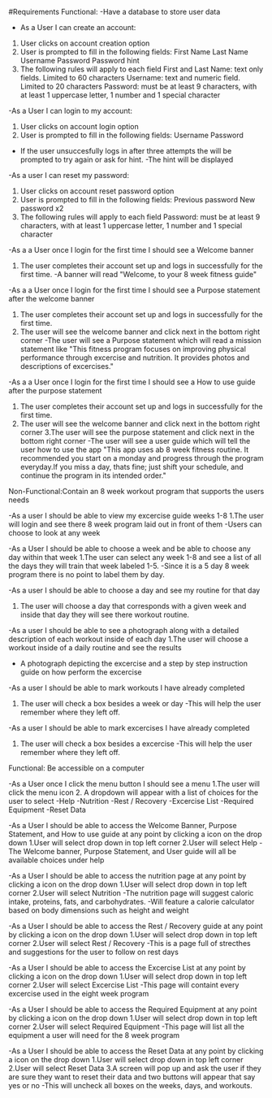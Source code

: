 #Requirements
Functional: -Have a database to store user data 
- As a User I can create an account:
1. User clicks on account creation option
2. User is prompted to fill in the following fields:
First Name
Last Name
Username
Password
Password hint
3. The following rules will apply to each field
First and Last Name: text only fields. Limited to 60 characters
Username: text and numeric field. Limited to 20 characters
Password: must be at least 9 characters, with at least 1 uppercase letter, 1 number and 1 special character

-As a User I can login to my account:
1. User clicks on account login option
2. User is prompted to fill in the following fields:
Username
Password
- If the user unsuccesfully logs in after three attempts the will be prompted to try again or ask for hint.
-The hint will be displayed

-As a user I can reset my password:
1. User clicks on account reset password option
2. User is prompted to fill in the following fields:
Previous password
New password x2
3. The following rules will apply to each field
Password: must be at least 9 characters, with at least 1 uppercase letter, 1 number and 1 special character

-As a a User once I login for the first time I should see a Welcome banner
1. The user completes their account set up and logs in successfully for the first time.
-A banner will read "Welcome, to your 8 week fitness guide"

-As a a User once I login for the first time I should see a Purpose statement after the welcome banner
1. The user completes their account set up and logs in successfully for the first time.
2. The user will see the welcome banner and click next in the bottom right corner
-The user will see a Purpose statement which will read a mission statement like
"This fitness program focuses on improving physical performance through excercise and nutrition. It provides photos and descriptions of excercises."

-As a a User once I login for the first time I should see a How to use guide after the purpose statement
1. The user completes their account set up and logs in successfully for the first time.
2. The user will see the welcome banner and click next in the bottom right corner
3.The user will see the purpose statement and click next in the bottom right corner
-The user will see a user guide which will tell the user how to use the app
"This app uses ab 8 week fitness routine. It recommended you start on a monday and progress through the program everyday.If you miss a day, thats fine; just shift your schedule, and continue the program in its intended order."

Non-Functional:Contain an 8 week workout program that supports the users needs 

-As a user I should be able to view my excercise guide weeks 1-8 
1.The user will login and see there 8 week program laid out in front of them
-Users can choose to look at any week

-As a User I should be able to choose a week and be able to choose any day within that week
1.The user can select any week 1-8 and see a list of all the days they will train that week labeled 1-5.
-Since it is a 5 day 8 week program there is no point to label them by day.

-As a user I should be able to choose a day and see my routine for that day
1. The user will choose a day that corresponds with a given week and inside that day they will see there workout routine.

-As a user I should be able to see a photograph along with a detailed description of each workout inside of each day
1.The user will choose a workout inside of a daily routine and see the results
- A photograph depicting the excercise and a step by step instruction guide on how perform the excercise

-As a user I should be able to mark workouts I have already completed
1. The user will check a box besides a week or day
-This will help the user remember where they left off.

-As a user I should be able to mark excercises I have already completed
1. The user will check a box besides a excercise
-This will help the user remember where they left off.

Functional: Be accessible on a computer

-As a User once I click the menu button I should see a menu
1.The user will click the menu icon
2. A dropdown will appear with a list of choices for the user to select
-Help
-Nutrition
-Rest / Recovery
-Excercise List
-Required Equipment
-Reset Data

-As a User I should be able to access the Welcome Banner, Purpose Statement, and How to use guide at any point by clicking a icon on the drop down
1.User will select drop down in top left corner
2.User will select Help
-The Welcome banner, Purpose Statement, and User guide will all be available choices under help

-As a User I should be able to access the nutrition page at any point by clicking a icon on the drop down
1.User will select drop down in top left corner
2.User will select Nutrition
-The nutrition page will suggest caloric intake, proteins, fats, and carbohydrates.
-Will feature a calorie calculator based on body dimensions such as height and weight

-As a User I should be able to access the Rest / Recovery guide at any point by clicking a icon on the drop down
1.User will select drop down in top left corner
2.User will select Rest / Recovery
-This is a page full of strecthes and suggestions for the user to follow on rest days

-As a User I should be able to access the Excercise List at any point by clicking a icon on the drop down
1.User will select drop down in top left corner
2.User will select Excercise List
-This page will containt every excercise used in the eight week program

-As a User I should be able to access the Required Equipment at any point by clicking a icon on the drop down
1.User will select drop down in top left corner
2.User will select Required Equipment
-This page will list all the equipment a user will need for the 8 week program

-As a User I should be able to access the Reset Data at any point by clicking a icon on the drop down
1.User will select drop down in top left corner
2.User will select Reset Data
3.A screen will pop up and ask the user if they are sure they want to reset their data and two buttons will appear that say yes or no
-This will uncheck all boxes on the weeks, days, and workouts.








